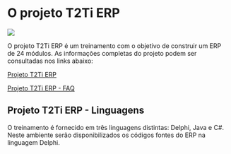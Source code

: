 # O projeto T2Ti ERP #

[![](http://www.t2ti.com/images/erp/t2ti_erp.jpg)](http://www.t2ti.com/erp/)

O projeto T2Ti ERP é um treinamento com o objetivo de construir um ERP de 24 módulos. As informações completas do projeto podem ser consultadas nos links abaixo:

[Projeto T2Ti ERP](http://www.t2ti.com/erp/)

[Projeto T2Ti ERP - FAQ](http://www.t2ti.com/erp/faq.php)



## Projeto T2Ti ERP - Linguagens ##

O treinamento é fornecido em três linguagens distintas: Delphi, Java e C#. Neste ambiente serão disponibilizados os códigos fontes do ERP na linguagem Delphi.